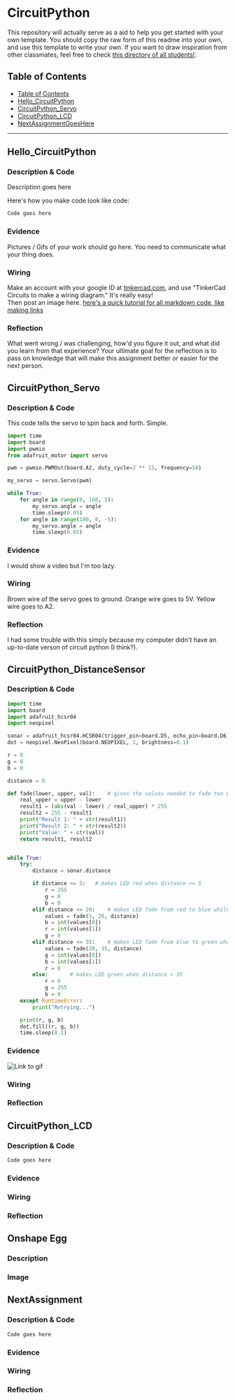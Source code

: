 # CircuitPython
This repository will actually serve as a aid to help you get started with your own template.  You should copy the raw form of this readme into your own, and use this template to write your own.  If you want to draw inspiration from other classmates, feel free to check [this directory of all students!](https://github.com/chssigma/Class_Accounts).
## Table of Contents
* [Table of Contents](#TableOfContents)
* [Hello_CircuitPython](#Hello_CircuitPython)
* [CircuitPython_Servo](#CircuitPython_Servo)
* [CircuitPython_LCD](#CircuitPython_LCD)
* [NextAssignmentGoesHere](#NextAssignment)
---

## Hello_CircuitPython

### Description & Code
Description goes here

Here's how you make code look like code:

```python
Code goes here

```


### Evidence
Pictures / Gifs of your work should go here.  You need to communicate what your thing does.

### Wiring
Make an account with your google ID at [tinkercad.com](https://www.tinkercad.com/learn/circuits), and use "TinkerCad Circuits to make a wiring diagram."  It's really easy!  
Then post an image here.   [here's a quick tutorial for all markdown code, like making links](https://guides.github.com/features/mastering-markdown/)

### Reflection
What went wrong / was challenging, how'd you figure it out, and what did you learn from that experience?  Your ultimate goal for the reflection is to pass on knowledge that will make this assignment better or easier for the next person.




## CircuitPython_Servo

### Description & Code

This code tells the servo to spin back and forth. Simple.

```python
import time
import board
import pwmio
from adafruit_motor import servo

pwm = pwmio.PWMOut(board.A2, duty_cycle=2 ** 15, frequency=50)

my_servo = servo.Servo(pwm)

while True:
    for angle in range(0, 180, 5):
        my_servo.angle = angle
        time.sleep(0.05)
    for angle in range(180, 0, -5):
        my_servo.angle = angle
        time.sleep(0.05)

```

### Evidence

I would show a video but I'm too lazy.

### Wiring

Brown wire of the servo goes to ground. Orange wire goes to 5V. Yellow wire goes to A2.

### Reflection

I had some trouble with this simply because my computer didn't have an up-to-date verson of circuit python (I think?).


## CircuitPython_DistanceSensor

### Description & Code

```python
import time
import board
import adafruit_hcsr04
import neopixel

sonar = adafruit_hcsr04.HCSR04(trigger_pin=board.D5, echo_pin=board.D6)
dot = neopixel.NeoPixel(board.NEOPIXEL, 1, brightness=0.1)

r = 0
g = 0
b = 0

distance = 0

def fade(lower, upper, val):    # gives the values needed to fade two LEDs between a user set range
    real_upper = upper - lower
    result1 = (abs(val - lower) / real_upper) * 255
    result2 = 255 - result1
    print("Result 1: " + str(result1))
    print("Result 2: " + str(result2))
    print("Value: " + str(val))
    return result1, result2


while True:
    try:
        distance = sonar.distance

        if distance <= 5:   # makes LED red when distance <= 5
            r = 255
            g = 0
            b = 0
        elif distance <= 20:    # makes LED fade from red to blue while distance is between 5 and 20
            values = fade(5, 20, distance)
            b = int(values[0])
            r = int(values[1])
            g = 0
        elif distance <= 35:    # makes LED fade from blue to green when distance between 20 and 35
            values = fade(20, 35, distance)
            g = int(values[0])
            b = int(values[1])
            r = 0
        else:       # makes LED green when distance > 35
            r = 0
            g = 255
            b = 0
    except RuntimeError:
        print("Retrying...")

    print(r, g, b)
    dot.fill((r, g, b))
    time.sleep(0.1)
```

### Evidence

![Link to gif](/DistanceSensorGif.gif/)

### Wiring

### Reflection


## CircuitPython_LCD

### Description & Code

```python
Code goes here

```

### Evidence

### Wiring

### Reflection




## Onshape Egg

### Description

### Image




## NextAssignment

### Description & Code

```python
Code goes here

```

### Evidence

### Wiring

### Reflection
